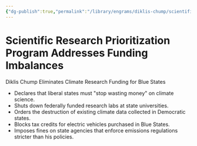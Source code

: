 ```yaml
---
{"dg-publish":true,"permalink":"/library/engrams/diklis-chump/scientific-research-prioritization-program-addresses-funding-imbalances/","tags":["DC/Blue-States","DC/AS3"]}
---
```


# Scientific Research Prioritization Program Addresses Funding Imbalances
Diklis Chump Eliminates Climate Research Funding for Blue States
- Declares that liberal states must "stop wasting money" on climate science.  
- Shuts down federally funded research labs at state universities.  
- Orders the destruction of existing climate data collected in Democratic states.  
- Blocks tax credits for electric vehicles purchased in Blue States.  
- Imposes fines on state agencies that enforce emissions regulations stricter than his policies.
